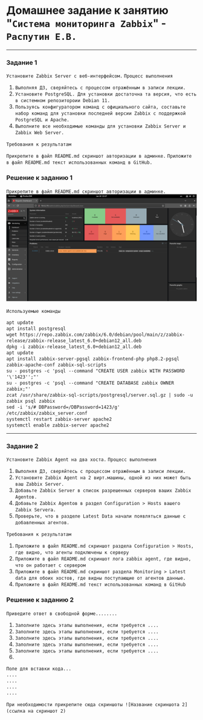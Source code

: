 # Домашнее задание к занятию "`Система мониторинга Zabbix`" - `Распутин Е.В.`

---

### Задание 1

`Установите Zabbix Server с веб-интерфейсом.`
`Процесс выполнения`

1. `Выполняя ДЗ, сверяйтесь с процессом отражённым в записи лекции.`
2. `Установите PostgreSQL. Для установки достаточна та версия, что есть в системном репозитороии Debian 11.`
3. `Пользуясь конфигуратором команд с официального сайта, составьте набор команд для установки последней версии Zabbix с поддержкой PostgreSQL и Apache.`
4. `Выполните все необходимые команды для установки Zabbix Server и Zabbix Web Server.`

`Требования к результатам`

   `Прикрепите в файл README.md скриншот авторизации в админке.`
   `Приложите в файл README.md текст использованных команд в GitHub.`

### Решение к заданию 1

`Прикрепите в файл README.md скриншот авторизации в админке.`
![скриншот авторизации](img/9-2-1.png)

`Используемые команды`
```
apt update
apt install postgresql
wget https://repo.zabbix.com/zabbix/6.0/debian/pool/main/z/zabbix-release/zabbix-release_latest_6.0+debian12_all.deb
dpkg -i zabbix-release_latest_6.0+debian12_all.deb
apt update 
apt install zabbix-server-pgsql zabbix-frontend-php php8.2-pgsql zabbix-apache-conf zabbix-sql-scripts
su - postgres -c 'psql --command "CREATE USER zabbix WITH PASSWORD '\'1423'';"'
su - postgres -c 'psql --command "CREATE DATABASE zabbix OWNER zabbix;"'
zcat /usr/share/zabbix-sql-scripts/postgresql/server.sql.gz | sudo -u zabbix psql zabbix 
sed -i 's/# DBPassword=/DBPassword=1423/g' /etc/zabbix/zabbix_server.conf
systemctl restart zabbix-server apache2
systemctl enable zabbix-server apache2
```

---

### Задание 2

`Установите Zabbix Agent на два хоста.`
`Процесс выполнения`

1. `Выполняя ДЗ, сверяйтесь с процессом отражённым в записи лекции.`
2. `Установите Zabbix Agent на 2 вирт.машины, одной из них может быть ваш Zabbix Server.`
3. `Добавьте Zabbix Server в список разрешенных серверов ваших Zabbix Agentов.`
4. `Добавьте Zabbix Agentов в раздел Configuration > Hosts вашего Zabbix Servera.`
5. `Проверьте, что в разделе Latest Data начали появляться данные с добавленных агентов.`

`Требования к результатам`

1. `Приложите в файл README.md скриншот раздела Configuration > Hosts, где видно, что агенты подключены к серверу`
2. `Приложите в файл README.md скриншот лога zabbix agent, где видно, что он работает с сервером`
3. `Приложите в файл README.md скриншот раздела Monitoring > Latest data для обоих хостов, где видны поступающие от агентов данные.`
4. `Приложите в файл README.md текст использованных команд в GitHub`

### Решение к заданию 2

`Приведите ответ в свободной форме........`

1. `Заполните здесь этапы выполнения, если требуется ....`
2. `Заполните здесь этапы выполнения, если требуется ....`
3. `Заполните здесь этапы выполнения, если требуется ....`
4. `Заполните здесь этапы выполнения, если требуется ....`
5. `Заполните здесь этапы выполнения, если требуется ....`
6. 

```
Поле для вставки кода...
....
....
....
....
```

`При необходимости прикрепитe сюда скриншоты
![Название скриншота 2](ссылка на скриншот 2)`

